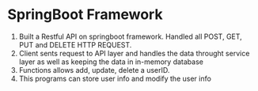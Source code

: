 # SpringBoot Framework
1) Built a Restful API on springboot framework. Handled all POST, GET, PUT and DELETE HTTP REQUEST.
2) Client sents request to API layer and handles the data throught service layer as well as keeping the data in in-memory database
3) Functions allows add, update, delete a userID. 
4) This programs can store user info and modify the user info
